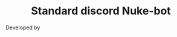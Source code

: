 <h1 align="center"> Standard discord Nuke-bot </h1>

<text x="435" y="150" fill="#010101" fill-opacity=".3" transform="scale(.1)" textLength="750">Developed by</text>
